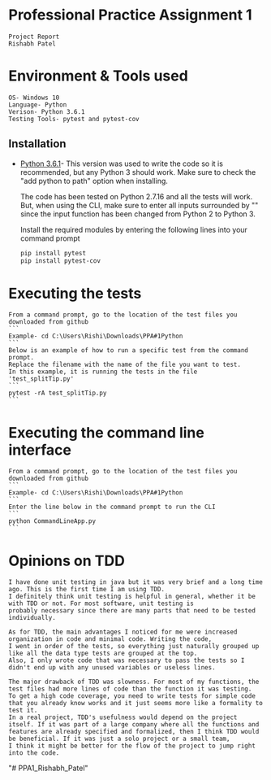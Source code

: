 # Professional Practice Assignment 1 
    Project Report
    Rishabh Patel

# Environment & Tools used
    OS- Windows 10
    Language- Python
    Verison- Python 3.6.1
    Testing Tools- pytest and pytest-cov

## Installation
*   [Python 3.6.1](https://www.python.org/downloads/release/python-361/)- This version was used to write 
    the code so it is recommended, but any Python 3 should work. 
    Make sure to check the "add python to path" option when installing.
    
    The code has been tested on Python 2.7.16 and all the tests will work. But, when using the
    CLI, make sure to enter all inputs surrounded by "" since the input function has been changed
    from Python 2 to Python 3.

    Install the required modules by entering the following lines into your command prompt
    ```bash
    pip install pytest
    pip install pytest-cov
    ```

# Executing the tests
    From a command prompt, go to the location of the test files you downloaded from github
    ```
    Example- cd C:\Users\Rishi\Downloads\PPA#1Python
    ```
    Below is an example of how to run a specific test from the command prompt. 
    Replace the filename with the name of the file you want to test. 
    In this example, it is running the tests in the file 'test_splitTip.py'
    ```
    pytest -rA test_splitTip.py
    ```
# Executing the command line interface
    From a command prompt, go to the location of the test files you downloaded from github
    ```
    Example- cd C:\Users\Rishi\Downloads\PPA#1Python
    ```
    Enter the line below in the command prompt to run the CLI
    ```
    python CommandLineApp.py
    ```
# Opinions on TDD
    I have done unit testing in java but it was very brief and a long time ago. This is the first time I am using TDD. 
    I definitely think unit testing is helpful in general, whether it be with TDD or not. For most software, unit testing is 
    probably necessary since there are many parts that need to be tested individually. 

    As for TDD, the main advantages I noticed for me were increased organization in code and minimal code. Writing the code, 
    I went in order of the tests, so everything just naturally grouped up like all the data type tests are grouped at the top. 
    Also, I only wrote code that was necessary to pass the tests so I didn't end up with any unused variables or useless lines. 

    The major drawback of TDD was slowness. For most of my functions, the test files had more lines of code than the function it was testing.
    To get a high code coverage, you need to write tests for simple code that you already know works and it just seems more like a formality to test it.
    In a real project, TDD's usefulness would depend on the project itself. If it was part of a large company where all the functions and 
    features are already specified and formalized, then I think TDD would be beneficial. If it was just a solo project or a small team, 
    I think it might be better for the flow of the project to jump right into the code.


"# PPA1_Rishabh_Patel" 

